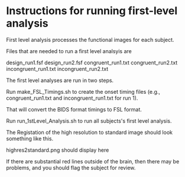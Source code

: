 # Instructions for running first-level analysis

First level analysis processes the functional images for each subject.

Files that are needed to run a first level analsyis are

design_run1.fsf design_run2.fsf congruent_run1.txt congruent_run2.txt incongruent_run1.txt incongruent_run2.txt

The first level analyses are run in two steps.

Run make_FSL_Timings.sh to create the onset timing files (e.g., congruent_run1.txt and incongruent_run1.txt for run 1).

That will convert the BIDS format timings to FSL format.

Run run_1stLevel_Analysis.sh to run all subjects's first level analysis.

The Registation of the high resolution to standard image should look something like this.

highres2standard.png should display here

If there are substantial red lines outside of the brain, then there may be problems, and you should flag the subject for review.

